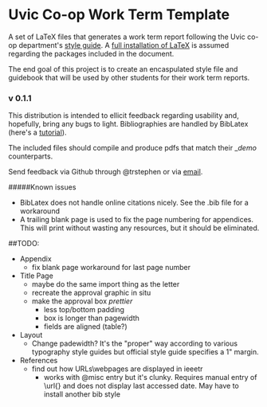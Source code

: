 Uvic Co-op Work Term Template
=============
A set of LaTeX files that generates a work term report following the Uvic co-op department's [style guide](https://www.uvic.ca/coopandcareer/assets/docs/studentsalumni/engineering_work_term_report_guide.pdf). A [full installation of LaTeX](http://latex-project.org/ftp.html) is assumed regarding the packages included in the document.

The end goal of this project is to create an encaspulated style file and guidebook that will be used by other students for their work term reports.

### v 0.1.1
This distribution is intended to ellicit feedback regarding usability and, hopefully, bring any bugs to light. Bibliographies are handled by BibLatex (here's a [tutorial](https://www.youtube.com/watch?v=-UVp9ItOc4A)).

The included files should compile and produce pdfs that match their __demo_ counterparts.

Send feedback via Github through @trstephen or via [email](mailto:tstephen@uvic.ca).

#####Known issues
* BibLatex does not handle online citations nicely. See the .bib file for a workaround
* A trailing blank page is used to fix the page numbering for appendices. This will print without wasting any resources, but it should be eliminated.

##TODO:
* Appendix
  * fix blank page workaround for last page number
* Title Page
  * maybe do the same import thing as the letter
  * recreate the approval graphic in situ
  * make the approval box *prettier* 
    * less top/bottom padding
    * box is longer than pagewidth
    * fields are aligned (table?)
* Layout
  * Change padewidth? It's the "proper" way according to various typography style guides but official style guide specifies a 1" margin.
* References
  * find out how URLs\webpages are displayed in ieeetr
    * works with @misc entry but it's clunky. Requires manual entry of \url{} and does not display last accessed date. May have to install another bib style
